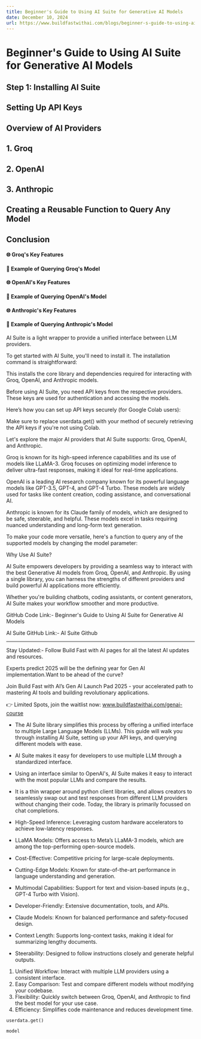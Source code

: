 ```yaml
---
title: Beginner's Guide to Using AI Suite for Generative AI Models
date: December 10, 2024
url: https://www.buildfastwithai.com/blogs/beginner-s-guide-to-using-ai-suite-for-generative-ai-models
---
```


# Beginner's Guide to Using AI Suite for Generative AI Models

## Step 1: Installing AI Suite

## Setting Up API Keys

## Overview of AI Providers

## 1. Groq

## 2. OpenAI

## 3. Anthropic

## Creating a Reusable Function to Query Any Model

## Conclusion

#### 🌐 Groq's Key Features

#### 🔧 Example of Querying Groq's Model

#### 🌐 OpenAI's Key Features

#### 🔧 Example of Querying OpenAI's Model

#### 🌐 Anthropic's Key Features

#### 🔧 Example of Querying Anthropic's Model

AI Suite is a light wrapper to provide a unified interface between LLM providers.

To get started with AI Suite, you'll need to install it. The installation command is straightforward:

This installs the core library and dependencies required for interacting with Groq, OpenAI, and Anthropic models.

Before using AI Suite, you need API keys from the respective providers. These keys are used for authentication and accessing the models.

Here’s how you can set up API keys securely (for Google Colab users):

Make sure to replace userdata.get() with your method of securely retrieving the API keys if you're not using Colab.

Let's explore the major AI providers that AI Suite supports: Groq, OpenAI, and Anthropic.

Groq is known for its high-speed inference capabilities and its use of models like LLaMA-3. Groq focuses on optimizing model inference to deliver ultra-fast responses, making it ideal for real-time applications.

OpenAI is a leading AI research company known for its powerful language models like GPT-3.5, GPT-4, and GPT-4 Turbo. These models are widely used for tasks like content creation, coding assistance, and conversational AI.

Anthropic is known for its Claude family of models, which are designed to be safe, steerable, and helpful. These models excel in tasks requiring nuanced understanding and long-form text generation.

To make your code more versatile, here's a function to query any of the supported models by changing the model parameter:

Why Use AI Suite?

AI Suite empowers developers by providing a seamless way to interact with the best Generative AI models from Groq, OpenAI, and Anthropic. By using a single library, you can harness the strengths of different providers and build powerful AI applications more efficiently.

Whether you're building chatbots, coding assistants, or content generators, AI Suite makes your workflow smoother and more productive.

GitHub Code Link:- Beginner's Guide to Using AI Suite for Generative AI Models

AI Suite GitHub Link:- AI Suite Github

--------------------------------------------------------------------------

Stay Updated:- Follow Build Fast with AI pages for all the latest AI updates and resources.

Experts predict 2025 will be the defining year for Gen AI implementation.Want to be ahead of the curve?

Join Build Fast with AI’s Gen AI Launch Pad 2025 - your accelerated path to mastering AI tools and building revolutionary applications.

👉 Limited Spots, join the waitlist now: www.buildfastwithai.com/genai-course

* The AI Suite library simplifies this process by offering a unified interface to multiple Large Language Models (LLMs). This guide will walk you through installing AI Suite, setting up your API keys, and querying different models with ease.
* AI Suite makes it easy for developers to use multiple LLM through a standardized interface.
* Using an interface similar to OpenAI's, AI Suite makes it easy to interact with the most popular LLMs and compare the results.
* It is a thin wrapper around python client libraries, and allows creators to seamlessly swap out and test responses from different LLM providers without changing their code. Today, the library is primarily focussed on chat completions.

* High-Speed Inference: Leveraging custom hardware accelerators to achieve low-latency responses.
* LLaMA Models: Offers access to Meta’s LLaMA-3 models, which are among the top-performing open-source models.
* Cost-Effective: Competitive pricing for large-scale deployments.

* Cutting-Edge Models: Known for state-of-the-art performance in language understanding and generation.
* Multimodal Capabilities: Support for text and vision-based inputs (e.g., GPT-4 Turbo with Vision).
* Developer-Friendly: Extensive documentation, tools, and APIs.

* Claude Models: Known for balanced performance and safety-focused design.
* Context Length: Supports long-context tasks, making it ideal for summarizing lengthy documents.
* Steerability: Designed to follow instructions closely and generate helpful outputs.

1. Unified Workflow: Interact with multiple LLM providers using a consistent interface.
2. Easy Comparison: Test and compare different models without modifying your codebase.
3. Flexibility: Quickly switch between Groq, OpenAI, and Anthropic to find the best model for your use case.
4. Efficiency: Simplifies code maintenance and reduces development time.

```
userdata.get()
```

```
model
```

